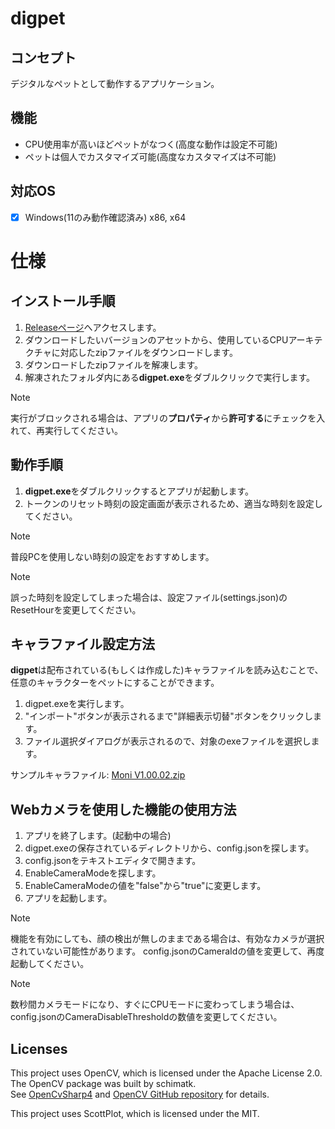 # digpet
## コンセプト
デジタルなペットとして動作するアプリケーション。
## 機能
- CPU使用率が高いほどペットがなつく(高度な動作は設定不可能)
- ペットは個人でカスタマイズ可能(高度なカスタマイズは不可能)
## 対応OS
- [x] Windows(11のみ動作確認済み) x86, x64

# 仕様
## インストール手順
1. [Releaseページ](https://github.com/RFTtama/digpet/releases)へアクセスします。
2. ダウンロードしたいバージョンのアセットから、使用しているCPUアーキテクチャに対応したzipファイルをダウンロードします。
3. ダウンロードしたzipファイルを解凍します。
4. 解凍されたフォルダ内にある**digpet.exe**をダブルクリックで実行します。
> [!NOTE]
> 実行がブロックされる場合は、アプリの**プロパティ**から**許可する**にチェックを入れて、再実行してください。
## 動作手順
1. **digpet.exe**をダブルクリックするとアプリが起動します。
2. トークンのリセット時刻の設定画面が表示されるため、適当な時刻を設定してください。
> [!NOTE]
> 普段PCを使用しない時刻の設定をおすすめします。

> [!NOTE]
> 誤った時刻を設定してしまった場合は、設定ファイル(settings.json)のResetHourを変更してください。
## キャラファイル設定方法
**digpet**は配布されている(もしくは作成した)キャラファイルを読み込むことで、任意のキャラクターをペットにすることができます。
1. digpet.exeを実行します。
2. "インポート"ボタンが表示されるまで"詳細表示切替"ボタンをクリックします。
3. ファイル選択ダイアログが表示されるので、対象のexeファイルを選択します。

サンプルキャラファイル: [Moni V1.00.02.zip](https://github.com/user-attachments/files/18813168/Moni.V1.00.02.zip)

## Webカメラを使用した機能の使用方法
1. アプリを終了します。(起動中の場合)
2. digpet.exeの保存されているディレクトリから、config.jsonを探します。
3. config.jsonをテキストエディタで開きます。
4. EnableCameraModeを探します。
5. EnableCameraModeの値を"false"から"true"に変更します。
6. アプリを起動します。

> [!NOTE]
> 機能を有効にしても、顔の検出が無しのままである場合は、有効なカメラが選択されていない可能性があります。
> config.jsonのCameraIdの値を変更して、再度起動してください。

> [!NOTE]
> 数秒間カメラモードになり、すぐにCPUモードに変わってしまう場合は、
> config.jsonのCameraDisableThresholdの数値を変更してください。

## Licenses
This project uses OpenCV, which is licensed under the Apache License 2.0.<br>
The OpenCV package was built by schimatk.<br>
See [OpenCvSharp4](https://github.com/shimat/opencvsharp) and [OpenCV GitHub repository](https://github.com/opencv/opencv) for details.<br>

This project uses ScottPlot, which is licensed under the MIT.
